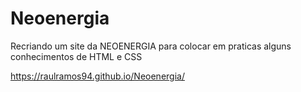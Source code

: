 # Neoenergia

Recriando um site da NEOENERGIA para colocar em praticas alguns conhecimentos de HTML e CSS

https://raulramos94.github.io/Neoenergia/
